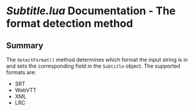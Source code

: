 # *Subtitle.lua* Documentation - The format detection method

## Summary

The `detectFormat()` method determines which format the input string is 
in and sets the corresponding field in the `Subtitle` object. The 
supported formats are:

* SRT
* WebVTT
* XML
* LRC
